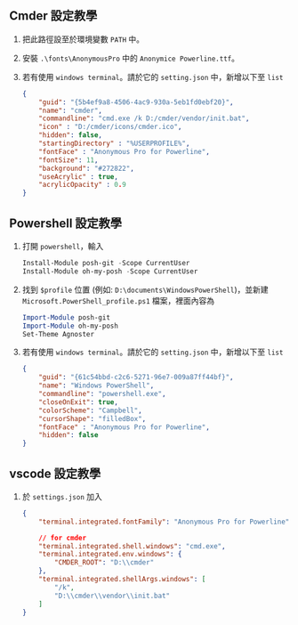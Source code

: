 ## Cmder 設定教學

1. 把此路徑設至於環境變數 `PATH` 中。
2. 安裝 `.\fonts\AnonymousPro` 中的 `Anonymice Powerline.ttf`。
3. 若有使用 `windows terminal`。請於它的 `setting.json` 中，新增以下至 `list`
    
    ```json
    {
    	"guid": "{5b4ef9a8-4506-4ac9-930a-5eb1fd0ebf20}",
    	"name": "cmder",
    	"commandline": "cmd.exe /k D:/cmder/vendor/init.bat",
    	"icon" : "D:/cmder/icons/cmder.ico",
    	"hidden": false,
    	"startingDirectory" : "%USERPROFILE%",
    	"fontFace" : "Anonymous Pro for Powerline",
    	"fontSize": 11,
    	"background": "#272822",
    	"useAcrylic" : true,
    	"acrylicOpacity" : 0.9
    }
    ```
## Powershell 設定教學

1. 打開 `powershell`，輸入

    ```powershell
    Install-Module posh-git -Scope CurrentUser
    Install-Module oh-my-posh -Scope CurrentUser
    ```

2. 找到 `$profile` 位置 (例如: `D:\documents\WindowsPowerShell`)，並新建 `Microsoft.PowerShell_profile.ps1` 檔案，裡面內容為

    ```powershell
    Import-Module posh-git
    Import-Module oh-my-posh
    Set-Theme Agnoster
    ```

3. 若有使用 `windows terminal`。請於它的 `setting.json` 中，新增以下至 `list`

    ```json
    {
        "guid": "{61c54bbd-c2c6-5271-96e7-009a87ff44bf}",
        "name": "Windows PowerShell",
        "commandline": "powershell.exe",
        "closeOnExit": true,
        "colorScheme": "Campbell",
        "cursorShape": "filledBox",
        "fontFace" : "Anonymous Pro for Powerline",
        "hidden": false
    }
    ```

## vscode 設定教學

1. 於 `settings.json` 加入

    ```json
    {
        "terminal.integrated.fontFamily": "Anonymous Pro for Powerline",

        // for cmder
        "terminal.integrated.shell.windows": "cmd.exe",
        "terminal.integrated.env.windows": {
            "CMDER_ROOT": "D:\\cmder"
        },
        "terminal.integrated.shellArgs.windows": [
            "/k",
            "D:\\cmder\\vendor\\init.bat"
        ]
    }
    ```